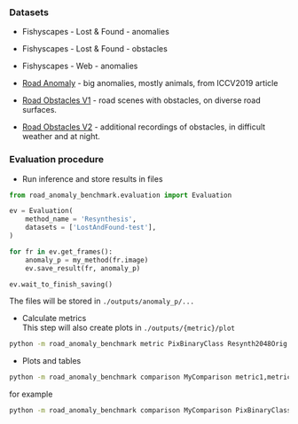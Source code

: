 
### Datasets

* Fishyscapes - Lost & Found - anomalies
* Fishyscapes - Lost & Found - obstacles
* Fishyscapes - Web - anomalies

* [Road Anomaly](doc/RoadAnomaly.md) - big anomalies, mostly animals, from ICCV2019 article
* [Road Obstacles V1](https://arxiv.org/abs/2012.13633) - road scenes with obstacles, on diverse road surfaces.
* [Road Obstacles V2](doc/RoadObstaclesV2.md) - additional recordings of obstacles, in difficult weather and at night.


### Evaluation procedure

* Run inference and store results in files

```python
from road_anomaly_benchmark.evaluation import Evaluation

ev = Evaluation(
	method_name = 'Resynthesis', 
	datasets = ['LostAndFound-test'], 
)

for fr in ev.get_frames():
	anomaly_p = my_method(fr.image)
	ev.save_result(fr, anomaly_p)

ev.wait_to_finish_saving()
```

The files will be stored in `./outputs/anomaly_p/...`

* Calculate metrics  
This step will also create plots in `./outputs/{metric}/plot`

```bash
python -m road_anomaly_benchmark metric PixBinaryClass Resynth2048Orig LostAndFound-test
```

* Plots and tables

```bash
python -m road_anomaly_benchmark comparison MyComparison metric1,metric2 method1,method2 dset1,dset2
```

for example

```bash
python -m road_anomaly_benchmark comparison MyComparison PixBinaryClass Resynth2048Orig,Min_softmax LostAndFound-test,LostAndFound-test
```



